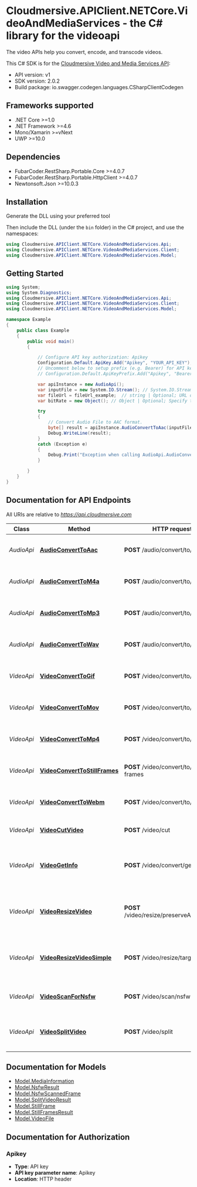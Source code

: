 # Cloudmersive.APIClient.NETCore.VideoAndMediaServices - the C# library for the videoapi

The video APIs help you convert, encode, and transcode videos.

This C# SDK is for the [Cloudmersive Video and Media Services API](https://cloudmersive.com/video-and-media-services-api):

- API version: v1
- SDK version: 2.0.2
- Build package: io.swagger.codegen.languages.CSharpClientCodegen

<a name="frameworks-supported"></a>
## Frameworks supported
- .NET Core >=1.0
- .NET Framework >=4.6
- Mono/Xamarin >=vNext
- UWP >=10.0

<a name="dependencies"></a>
## Dependencies
- FubarCoder.RestSharp.Portable.Core >=4.0.7
- FubarCoder.RestSharp.Portable.HttpClient >=4.0.7
- Newtonsoft.Json >=10.0.3

<a name="installation"></a>
## Installation
Generate the DLL using your preferred tool

Then include the DLL (under the `bin` folder) in the C# project, and use the namespaces:
```csharp
using Cloudmersive.APIClient.NETCore.VideoAndMediaServices.Api;
using Cloudmersive.APIClient.NETCore.VideoAndMediaServices.Client;
using Cloudmersive.APIClient.NETCore.VideoAndMediaServices.Model;
```
<a name="getting-started"></a>
## Getting Started

```csharp
using System;
using System.Diagnostics;
using Cloudmersive.APIClient.NETCore.VideoAndMediaServices.Api;
using Cloudmersive.APIClient.NETCore.VideoAndMediaServices.Client;
using Cloudmersive.APIClient.NETCore.VideoAndMediaServices.Model;

namespace Example
{
    public class Example
    {
        public void main()
        {

            // Configure API key authorization: Apikey
            Configuration.Default.ApiKey.Add("Apikey", "YOUR_API_KEY");
            // Uncomment below to setup prefix (e.g. Bearer) for API key, if needed
            // Configuration.Default.ApiKeyPrefix.Add("Apikey", "Bearer");

            var apiInstance = new AudioApi();
            var inputFile = new System.IO.Stream(); // System.IO.Stream | Input file to perform the operation on. (optional) 
            var fileUrl = fileUrl_example;  // string | Optional; URL of an audio file being used for conversion. Use this option for files larger than 2GB. (optional) 
            var bitRate = new Object(); // Object | Optional; Specify the desired bitrate of the converted audio file in kilobytes per second (kB/s). Value may be between 48 and 1,411. By default, the optimal bitrate will be chosen automatically. (optional) 

            try
            {
                // Convert Audio File to AAC format.
                byte[] result = apiInstance.AudioConvertToAac(inputFile, fileUrl, bitRate);
                Debug.WriteLine(result);
            }
            catch (Exception e)
            {
                Debug.Print("Exception when calling AudioApi.AudioConvertToAac: " + e.Message );
            }

        }
    }
}
```

<a name="documentation-for-api-endpoints"></a>
## Documentation for API Endpoints

All URIs are relative to *https://api.cloudmersive.com*

Class | Method | HTTP request | Description
------------ | ------------- | ------------- | -------------
*AudioApi* | [**AudioConvertToAac**](docs/AudioApi.md#audioconverttoaac) | **POST** /audio/convert/to/aac | Convert Audio File to AAC format.
*AudioApi* | [**AudioConvertToM4a**](docs/AudioApi.md#audioconverttom4a) | **POST** /audio/convert/to/m4a | Convert Audio File to M4A format.
*AudioApi* | [**AudioConvertToMp3**](docs/AudioApi.md#audioconverttomp3) | **POST** /audio/convert/to/mp3 | Convert Audio File to MP3 format.
*AudioApi* | [**AudioConvertToWav**](docs/AudioApi.md#audioconverttowav) | **POST** /audio/convert/to/wav | Convert Audio File to WAV format.
*VideoApi* | [**VideoConvertToGif**](docs/VideoApi.md#videoconverttogif) | **POST** /video/convert/to/gif | Convert Video to Animated GIF format.
*VideoApi* | [**VideoConvertToMov**](docs/VideoApi.md#videoconverttomov) | **POST** /video/convert/to/mov | Convert Video to MOV format.
*VideoApi* | [**VideoConvertToMp4**](docs/VideoApi.md#videoconverttomp4) | **POST** /video/convert/to/mp4 | Convert Video to MP4 format.
*VideoApi* | [**VideoConvertToStillFrames**](docs/VideoApi.md#videoconverttostillframes) | **POST** /video/convert/to/still-frames | Convert Video to PNG Still Frames.
*VideoApi* | [**VideoConvertToWebm**](docs/VideoApi.md#videoconverttowebm) | **POST** /video/convert/to/webm | Convert Video to WEBM format.
*VideoApi* | [**VideoCutVideo**](docs/VideoApi.md#videocutvideo) | **POST** /video/cut | Cut a Video to a Shorter Length
*VideoApi* | [**VideoGetInfo**](docs/VideoApi.md#videogetinfo) | **POST** /video/convert/get-info | Get detailed information about a video or audio file
*VideoApi* | [**VideoResizeVideo**](docs/VideoApi.md#videoresizevideo) | **POST** /video/resize/preserveAspectRatio | Resizes a Video Preserving the Original Aspect Ratio.
*VideoApi* | [**VideoResizeVideoSimple**](docs/VideoApi.md#videoresizevideosimple) | **POST** /video/resize/target | Resizes a Video without Preserving Aspect Ratio.
*VideoApi* | [**VideoScanForNsfw**](docs/VideoApi.md#videoscanfornsfw) | **POST** /video/scan/nsfw | Scan a Video for NSFW content.
*VideoApi* | [**VideoSplitVideo**](docs/VideoApi.md#videosplitvideo) | **POST** /video/split | Split a Video into Two Shorter Videos


<a name="documentation-for-models"></a>
## Documentation for Models

 - [Model.MediaInformation](docs/MediaInformation.md)
 - [Model.NsfwResult](docs/NsfwResult.md)
 - [Model.NsfwScannedFrame](docs/NsfwScannedFrame.md)
 - [Model.SplitVideoResult](docs/SplitVideoResult.md)
 - [Model.StillFrame](docs/StillFrame.md)
 - [Model.StillFramesResult](docs/StillFramesResult.md)
 - [Model.VideoFile](docs/VideoFile.md)


<a name="documentation-for-authorization"></a>
## Documentation for Authorization

<a name="Apikey"></a>
### Apikey

- **Type**: API key
- **API key parameter name**: Apikey
- **Location**: HTTP header

